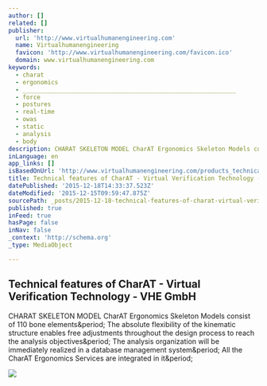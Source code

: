 ```yaml
---
author: []
related: []
publisher:
  url: 'http://www.virtualhumanengineering.com'
  name: Virtualhumanengineering
  favicon: 'http://www.virtualhumanengineering.com/favicon.ico'
  domain: www.virtualhumanengineering.com
keywords:
  - charat
  - ergonomics
  - ____________________________________________________________
  - force
  - postures
  - real-time
  - owas
  - static
  - analysis
  - body
description: CHARAT SKELETON MODEL CharAT Ergonomics Skeleton Models consist of 110 bone elements. The absolute flexibility of the kinematic structure enables free adjustments throughout the design process to reach the analysis objectives. The analysis organization will be immediately realized in a database management system. All the CharAT Ergonomics Services are integrated in it.
inLanguage: en
app_links: []
isBasedOnUrl: 'http://www.virtualhumanengineering.com/products_technical_features.html'
title: Technical features of CharAT - Virtual Verification Technology - VHE GmbH
datePublished: '2015-12-18T14:33:37.523Z'
dateModified: '2015-12-15T09:59:47.875Z'
sourcePath: _posts/2015-12-18-technical-features-of-charat-virtual-verification-technolo.md
published: true
inFeed: true
hasPage: false
inNav: false
_context: 'http://schema.org'
_type: MediaObject

---
```

<article style=""><h1>Technical features of CharAT - Virtual Verification Technology - VHE GmbH</h1><p>CHARAT SKELETON MODEL CharAT Ergonomics Skeleton Models consist of 110 bone elements&amp;period; The absolute flexibility of the kinematic structure enables free adjustments throughout the design process to reach the analysis objectives&amp;period; The analysis organization will be immediately realized in a database management system&amp;period; All the CharAT Ergonomics Services are integrated in it&amp;period;</p><img src="http://www.virtualhumanengineering.com/ftp/technical_features/control_bones_01_660px.jpg" /></article>